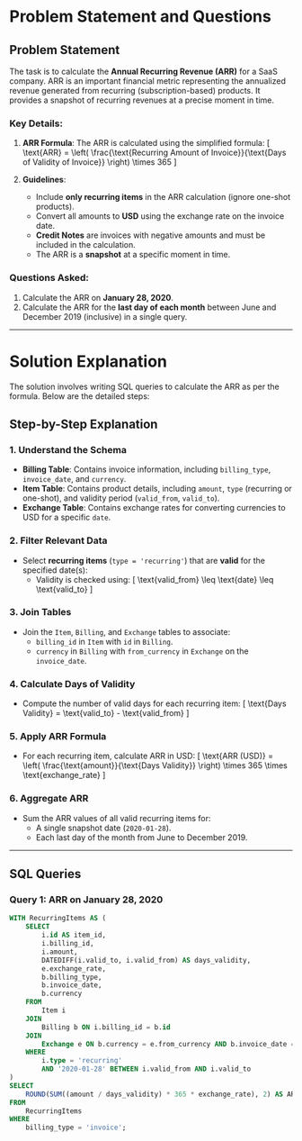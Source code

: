 # **Problem Statement and Questions**

## **Problem Statement**
The task is to calculate the **Annual Recurring Revenue (ARR)** for a SaaS company. ARR is an important financial metric representing the annualized revenue generated from recurring (subscription-based) products. It provides a snapshot of recurring revenues at a precise moment in time.

### Key Details:
1. **ARR Formula**:
   The ARR is calculated using the simplified formula:
   \[
   \text{ARR} = \left( \frac{\text{Recurring Amount of Invoice}}{\text{Days of Validity of Invoice}} \right) \times 365
   \]
   
2. **Guidelines**:
   - Include **only recurring items** in the ARR calculation (ignore one-shot products).
   - Convert all amounts to **USD** using the exchange rate on the invoice date.
   - **Credit Notes** are invoices with negative amounts and must be included in the calculation.
   - The ARR is a **snapshot** at a specific moment in time.

### Questions Asked:
1. Calculate the ARR on **January 28, 2020**.
2. Calculate the ARR for the **last day of each month** between June and December 2019 (inclusive) in a single query.

---

# **Solution Explanation**

The solution involves writing SQL queries to calculate the ARR as per the formula. Below are the detailed steps:

## **Step-by-Step Explanation**

### 1. **Understand the Schema**
   - **Billing Table**: Contains invoice information, including `billing_type`, `invoice_date`, and `currency`.
   - **Item Table**: Contains product details, including `amount`, `type` (recurring or one-shot), and validity period (`valid_from`, `valid_to`).
   - **Exchange Table**: Contains exchange rates for converting currencies to USD for a specific `date`.

### 2. **Filter Relevant Data**
   - Select **recurring items** (`type = 'recurring'`) that are **valid** for the specified date(s):
     - Validity is checked using:
       \[
       \text{valid\_from} \leq \text{date} \leq \text{valid\_to}
       \]

### 3. **Join Tables**
   - Join the `Item`, `Billing`, and `Exchange` tables to associate:
     - `billing_id` in `Item` with `id` in `Billing`.
     - `currency` in `Billing` with `from_currency` in `Exchange` on the `invoice_date`.

### 4. **Calculate Days of Validity**
   - Compute the number of valid days for each recurring item:
     \[
     \text{Days Validity} = \text{valid\_to} - \text{valid\_from}
     \]

### 5. **Apply ARR Formula**
   - For each recurring item, calculate ARR in USD:
     \[
     \text{ARR (USD)} = \left( \frac{\text{amount}}{\text{Days Validity}} \right) \times 365 \times \text{exchange\_rate}
     \]

### 6. **Aggregate ARR**
   - Sum the ARR values of all valid recurring items for:
     - A single snapshot date (`2020-01-28`).
     - Each last day of the month from June to December 2019.

---

## **SQL Queries**

### Query 1: ARR on January 28, 2020
```sql
WITH RecurringItems AS (
    SELECT 
        i.id AS item_id,
        i.billing_id,
        i.amount,
        DATEDIFF(i.valid_to, i.valid_from) AS days_validity,
        e.exchange_rate,
        b.billing_type,
        b.invoice_date,
        b.currency
    FROM 
        Item i
    JOIN 
        Billing b ON i.billing_id = b.id
    JOIN 
        Exchange e ON b.currency = e.from_currency AND b.invoice_date = e.date
    WHERE 
        i.type = 'recurring' 
        AND '2020-01-28' BETWEEN i.valid_from AND i.valid_to
)
SELECT 
    ROUND(SUM((amount / days_validity) * 365 * exchange_rate), 2) AS ARR_USD
FROM 
    RecurringItems
WHERE 
    billing_type = 'invoice';
